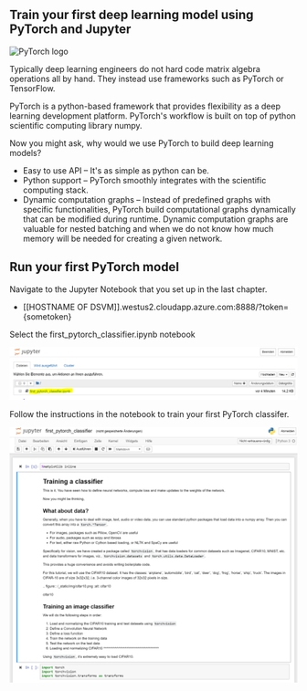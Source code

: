 ## Train your first deep learning model using PyTorch and Jupyter

![PyTorch logo](../media/5-image1.PNG) 

Typically deep learning engineers do not hard code matrix algebra operations all by hand. They instead use frameworks such as PyTorch or TensorFlow.  

PyTorch is a python-based framework that provides flexibility as a deep learning development platform. PyTorch's workflow is built on top of python scientific computing library numpy. 

Now you might ask, why would we use PyTorch to build deep learning models?  

- Easy to use API – It's as simple as python can be.
- Python support – PyTorch smoothly integrates with the scientific computing stack.
- Dynamic computation graphs – Instead of predefined graphs with specific functionalities, PyTorch build computational graphs dynamically that can be modified during runtime. Dynamic computation graphs are valuable for nested batching and when we do not know how much memory will be needed for creating a given network.

## Run your first PyTorch model

Navigate to the Jupyter Notebook that you set up in the last chapter.

- [[HOSTNAME OF DSVM]].westus2.cloudapp.azure.com:8888/?token={sometoken}

Select the first_pytorch_classifier.ipynb notebook

![select the first_pytorch_classifier.ipynb](../media/5-image2.PNG)

Follow the instructions in the notebook to train your first PyTorch classifer.

![screenshot of notebook](../media/5-image3.PNG)
